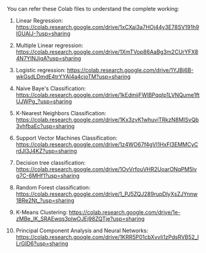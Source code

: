 You can refer these Colab files to understand the complete working:

1. Linear Regression:
https://colab.research.google.com/drive/1xCXai3a7HOj44y3E78SV191h9IGUAlJ-?usp=sharing

2. Multiple Linear regression:
https://colab.research.google.com/drive/1XmTVop86AaBg3m2CUrYFX84N7YINJjqA?usp=sharing

3. Logistic regression:
https://colab.research.google.com/drive/1YJBi6B-wkGsdLDmdE4trYYAI4a4cjoTM?usp=sharing

4. Naive Baye's Classification:
https://colab.research.google.com/drive/1kEdmijFWlBPqqIp1LVNQume1ftUJWPg_?usp=sharing

5. K-Nearest Neighbors Classification:
https://colab.research.google.com/drive/1Kx3zvK1whuviTRkzN8MISvQb3vhfbaEc?usp=sharing

6. Support Vector Machines Classification:
https://colab.research.google.com/drive/1z4WO67f4gVI1HxFl3EMMCyCrdJI3J4KZ?usp=sharing

7. Decision tree classification:
https://colab.research.google.com/drive/1OvVrfouVHR2UoarONqPM5lvg7C-6MHf1?usp=sharing

8. Random Forest classification:
https://colab.research.google.com/drive/1_PJ5ZQJ289rupDlyXsZJYnnw1BRe2Nt_?usp=sharing

9. K-Means Clustering:
https://colab.research.google.com/drive/1e-zMBe_lK_SRAEwqs3plwOJEj98ZQTje?usp=sharing

10. Principal Component Analysis and Neural Networks:
https://colab.research.google.com/drive/1KRR5P01cbXvvIi1zPdsRVB52_lLrGID6?usp=sharing
